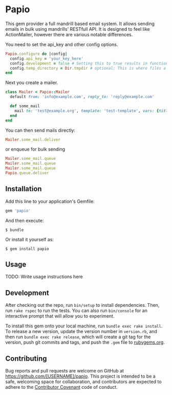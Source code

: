 # Papio

This gem provider a full mandrill based email system. It allows sending emails in bulk using mandrills' RESTfull API.
It is designed to feel like ActionMailer, however there are various notable differences.

You need to set the api_key and other config options.
```ruby
Papio.configure do |config|
  config.api_key = 'your_key_here'
  config.development = false # Setting this to true results in functionality much like letter_opener.
  config.temp_directory = Dir.tmpdir # optional; This is where files a rendered for development mode.
end
```

Next you create a mailer.
```ruby
class Mailer < Papio::Mailer
  default from: 'info@example.com', reply_to: 'reply@example.com'

  def some_mail
    mail to: 'test@example.org', template: 'test-template', vars: {title: 'title'}
  end
end
```

You can then send mails directly:
```ruby
Mailer.some_mail.deliver
```

or enqueue for bulk sending
```ruby
Mailer.some_mail.queue
Mailer.some_mail.queue
Mailer.some_mail.queue
Papio.queue.deliver
```

## Installation

Add this line to your application's Gemfile:

```ruby
gem 'papio'
```

And then execute:

    $ bundle

Or install it yourself as:

    $ gem install papio

## Usage

TODO: Write usage instructions here

## Development

After checking out the repo, run `bin/setup` to install dependencies. Then, run `rake rspec` to run the tests. You can also run `bin/console` for an interactive prompt that will allow you to experiment.

To install this gem onto your local machine, run `bundle exec rake install`. To release a new version, update the version number in `version.rb`, and then run `bundle exec rake release`, which will create a git tag for the version, push git commits and tags, and push the `.gem` file to [rubygems.org](https://rubygems.org).

## Contributing

Bug reports and pull requests are welcome on GitHub at https://github.com/[USERNAME]/papio. This project is intended to be a safe, welcoming space for collaboration, and contributors are expected to adhere to the [Contributor Covenant](contributor-covenant.org) code of conduct.
